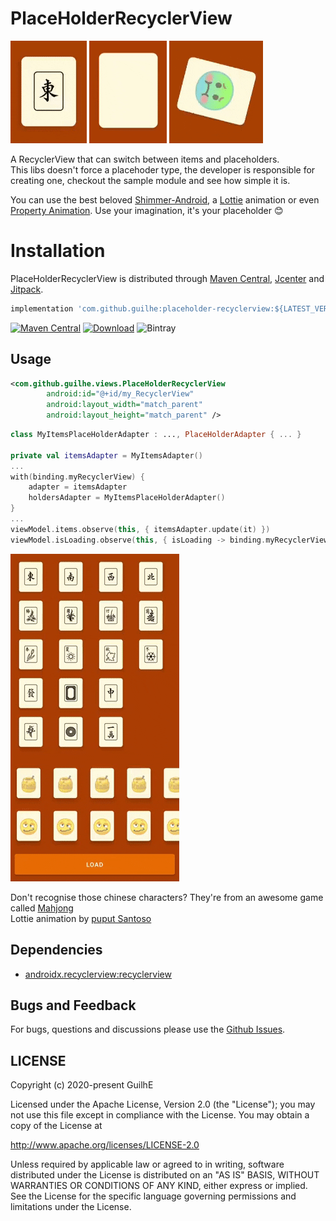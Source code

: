 # PlaceHolderRecyclerView

<img src="media/stone.gif" /> <img src="media/lottie.gif" /> <img src="media/emoji.gif" />  

A RecyclerView that can switch between items and placeholders.  
This libs doesn't force a placehoder type, the developer is responsible for creating one, checkout the sample module and see how simple it is.  

You can use the best beloved [Shimmer-Android](http://facebook.github.io/shimmer-android/), a [Lottie](https://airbnb.design/lottie/) animation or even [Property Animation](https://developer.android.com/guide/topics/resources/animation-resource). Use your imagination, it's your placeholder 😊

# Installation

PlaceHolderRecyclerView is distributed through [Maven Central](https://search.maven.org/artifact/com.github.guilhe/placeholder-recyclerview), [Jcenter](https://bintray.com/gdelgado/android/PlaceHolderRecyclerView) and [Jitpack](https://jitpack.io/#GuilhE/PlaceHolderRecyclerView).

```groovy
implementation 'com.github.guilhe:placeholder-recyclerview:${LATEST_VERSION}'
```
[![Maven Central](https://img.shields.io/maven-central/v/com.github.guilhe/placeholder-recyclerview.svg)](https://search.maven.org/search?q=g:com.github.guilhe%20AND%20placeholder-recyclerview) [![Download](https://api.bintray.com/packages/gdelgado/android/PlaceHolderRecyclerView/images/download.svg)](https://bintray.com/gdelgado/android/PlaceHolderRecyclerView/_latestVersion) ![Bintray](https://img.shields.io/bintray/dt/gdelgado/android/PlaceHolderRecyclerView)

## Usage

```xml
<com.github.guilhe.views.PlaceHolderRecyclerView
        android:id="@+id/my_RecyclerView"
        android:layout_width="match_parent"
        android:layout_height="match_parent" />
```
```kotlin
class MyItemsPlaceHolderAdapter : ..., PlaceHolderAdapter { ... }

private val itemsAdapter = MyItemsAdapter()
...
with(binding.myRecyclerView) {
    adapter = itemsAdapter
    holdersAdapter = MyItemsPlaceHolderAdapter()
}
...
viewModel.items.observe(this, { itemsAdapter.update(it) })
viewModel.isLoading.observe(this, { isLoading -> binding.myRecyclerView.toggleHoldersAdapter(isLoading) })
```

<img src="media/sample.gif" />  

Don't recognise those chinese characters? They're from an awesome game called [Mahjong](https://en.wikipedia.org/wiki/Mahjong)  
Lottie animation by [puput Santoso](https://lottiefiles.com/puput_santoso)

    
## Dependencies
- [androidx.recyclerview:recyclerview](https://developer.android.com/jetpack/androidx/releases/recyclerview)

## Bugs and Feedback

For bugs, questions and discussions please use the [Github Issues](https://github.com/GuilhE/PlaceHolderRecyclerView/issues).

## LICENSE

Copyright (c) 2020-present GuilhE

Licensed under the Apache License, Version 2.0 (the "License");
you may not use this file except in compliance with the License.
You may obtain a copy of the License at

<http://www.apache.org/licenses/LICENSE-2.0>

Unless required by applicable law or agreed to in writing, software
distributed under the License is distributed on an "AS IS" BASIS,
WITHOUT WARRANTIES OR CONDITIONS OF ANY KIND, either express or implied.
See the License for the specific language governing permissions and
limitations under the License.
